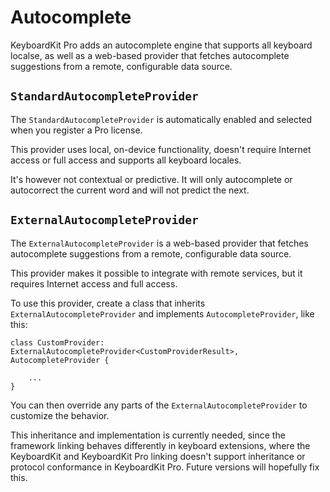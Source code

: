 #  Autocomplete

KeyboardKit Pro adds an autocomplete engine that supports all keyboard localse, as well as a web-based provider that fetches autocomplete suggestions from a remote, configurable data source. 


## `StandardAutocompleteProvider`

The `StandardAutocompleteProvider` is automatically enabled and selected when you register a Pro license.

This provider uses local, on-device functionality, doesn't require Internet access or full access and supports all keyboard locales.

It's however not contextual or predictive. It will only autocomplete or autocorrect the current word and will not predict the next. 


## `ExternalAutocompleteProvider`

The `ExternalAutocompleteProvider` is a web-based provider that fetches autocomplete suggestions from a remote, configurable data source.

This provider makes it possible to integrate with remote services, but it requires Internet access and full access.

To use this provider, create a class that inherits `ExternalAutocompleteProvider` and implements `AutocompleteProvider`, like this:

```
class CustomProvider: ExternalAutocompleteProvider<CustomProviderResult>, AutocompleteProvider {

    ...
} 
```

You can then override any parts of the `ExternalAutocompleteProvider` to customize the behavior.
 
This inheritance and implementation is currently needed, since the framework linking behaves differently in keyboard extensions, where the KeyboardKit and KeyboardKit Pro linking doesn't support inheritance or protocol conformance in KeyboardKit Pro. Future versions will hopefully fix this.
